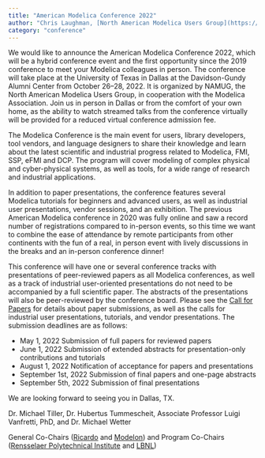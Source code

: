 ```yaml
---
title: "American Modelica Conference 2022"
author: "Chris Laughman, [North American Modelica Users Group](https://2022.american.conference.modelica.org/))"
category: "conference"
---
```


We would like to announce the American Modelica Conference 2022, which will be a hybrid conference event and the first opportunity since the 2019 conference to meet your Modelica colleagues in person. The conference will take place at the University of Texas in Dallas at the Davidson-Gundy Alumni Center from October 26–28, 2022. It is organized by NAMUG, the North American Modelica Users Group, in cooperation with the Modelica Association. Join us in person in Dallas or from the comfort of your own home, as the ability to watch streamed talks from the conference virtually will be provided for a reduced virtual conference admission fee.

The Modelica Conference is the main event for users, library developers, tool vendors, and language designers to share their knowledge and learn about the latest scientific and industrial progress related to Modelica, FMI, SSP, eFMI and DCP. The program will cover modeling of complex physical and cyber-physical systems, as well as tools, for a wide range of research and industrial applications.

In addition to paper presentations, the conference features several Modelica tutorials for beginners and advanced users, as well as industrial user presentations, vendor sessions, and an exhibition. The previous American Modelica conference in 2020 was fully online and saw a record number of registrations compared to in-person events, so this time we want to combine the ease of attendance by remote participants from other continents with the fun of a real, in person event with lively discussions in the breaks and an in-person conference dinner!

This conference will have one or several conference tracks with presentations of peer-reviewed papers as all Modelica conferences, as well as a track of industrial user-oriented presentations do not need to be accompanied by a full scientific paper. The abstracts of the presentations will also be peer-reviewed by the conference board. Please see the [Call for Papers](https://2022.american.conference.modelica.org/call2022.html) for details about paper submissions, as well as the calls for industrial user presentations, tutorials, and vendor presentations. The submission deadlines are as follows:

- May 1, 2022 Submission of full papers for reviewed papers
- June 1, 2022 Submission of extended abstracts for presentation-only contributions and tutorials
- August 1, 2022 Notification of acceptance for papers and presentations
- September 1st, 2022 Submission of final papers and one-page abstracts
- September 5th, 2022 Submission of final presentations

We are looking forward to seeing you in Dallas, TX.

Dr. Michael Tiller, Dr. Hubertus Tummescheit, Associate Professor Luigi Vanfretti, PhD, and Dr. Michael Wetter

General Co-Chairs ([Ricardo](https://ricardo.com/) and [Modelon](https://modelon.com)) and Program Co-Chairs ([Rensselaer Polytechnical Institute](https://www.rpi.edu/) and [LBNL](https://www.lbl.gov))
